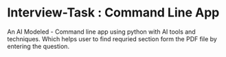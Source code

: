 # Interview-Task : Command Line App
An AI Modeled - Command line app using python with AI tools and techniques. Which helps user to find requried section form the PDF file by entering the question. 
